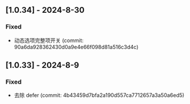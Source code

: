 ## [1.0.34] - 2024-8-30

### Fixed

- 动态选项完整项开关 (commit: 90a6da928362430d0a9e4e66f098d81a516c3d4c)

## [1.0.33] - 2024-8-9

### Fixed

- 去除 defer (commit: 4b43459d7bfa2a190d557ca7712657a3a50a6ed5)
